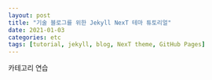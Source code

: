 ```yaml
---
layout: post
title: "기술 블로그를 위한 Jekyll NexT 테마 튜토리얼"
date: 2021-01-03
categories: etc
tags: [tutorial, jekyll, blog, NexT theme, GitHub Pages]
---
```






카테고리 연습